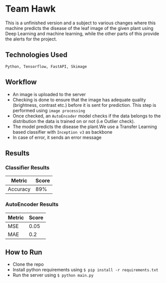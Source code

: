 # Team Hawk 



<!-- Intro and about the project -->

This is a unfinished version and a subject to various changes where this machine predicts the disease of the leaf image of the given plant using Deep Learning and machine learning, while the other parts of this provide the alerts for the project.

## Technologies Used

<!-- Tech stack, libraries etc -->

`Python, Tensorflow, FastAPI, Skimage`

## Workflow

<!-- In some detail of how this works -->

- An image is uploaded to the server
- Checking is done to ensure that the image has adequate quality (brightness, contrast etc.) before it is sent for prediction. This step is performed using `image processing`
- Once checked, an `AutoEncoder` model checks if the data belongs to the distribution the data is trained on or not (i.e Outlier check).
- The model predicts the disease the plant.We use a Transfer Learning based classifier with `Inception v3` as backbone
- In case of error, it sends an error message

## Results

### Classifier Results

| Metric   | Score |
| -------- | ----- |
| Accuracy | 89%   |

### AutoEncoder Results

| Metric | Score |
| ------ | ----- |
| MSE    | 0.05  |
| MAE    | 0.2   |

## How to Run

<!-- Installation and Running Steps -->

- Clone the repo
- Install python requirements using `$ pip install -r requirements.txt`
- Run the server using `$ python main.py`




